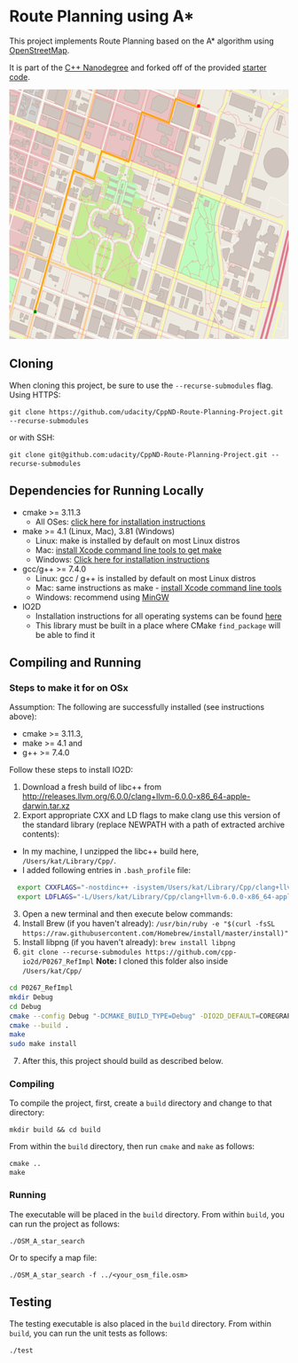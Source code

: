 # Route Planning using A*

This project implements Route Planning based on the A* algorithm using [OpenStreetMap](https://www.openstreetmap.org/#map=4/38.01/-95.84).

It is part of the [C++ Nanodegree](https://www.udacity.com/course/c-plus-plus-nanodegree--nd213) and forked off of the provided [starter code](https://github.com/udacity/CppND-Route-Planning-Project).

<img src="map.png" width="600" height="450" />

## Cloning

When cloning this project, be sure to use the `--recurse-submodules` flag. Using HTTPS:
```
git clone https://github.com/udacity/CppND-Route-Planning-Project.git --recurse-submodules
```
or with SSH:
```
git clone git@github.com:udacity/CppND-Route-Planning-Project.git --recurse-submodules
```

## Dependencies for Running Locally
* cmake >= 3.11.3
  * All OSes: [click here for installation instructions](https://cmake.org/install/)
* make >= 4.1 (Linux, Mac), 3.81 (Windows)
  * Linux: make is installed by default on most Linux distros
  * Mac: [install Xcode command line tools to get make](https://developer.apple.com/xcode/features/)
  * Windows: [Click here for installation instructions](http://gnuwin32.sourceforge.net/packages/make.htm)
* gcc/g++ >= 7.4.0
  * Linux: gcc / g++ is installed by default on most Linux distros
  * Mac: same instructions as make - [install Xcode command line tools](https://developer.apple.com/xcode/features/)
  * Windows: recommend using [MinGW](http://www.mingw.org/)
* IO2D
  * Installation instructions for all operating systems can be found [here](https://github.com/cpp-io2d/P0267_RefImpl/blob/master/BUILDING.md)
  * This library must be built in a place where CMake `find_package` will be able to find it

## Compiling and Running

### Steps to make it for on OSx
Assumption: The following are successfully installed (see instructions above):
* cmake >= 3.11.3,
* make >= 4.1 and
* g++ >= 7.4.0

Follow these steps to install IO2D:
1. Download a fresh build of libc++ from http://releases.llvm.org/6.0.0/clang+llvm-6.0.0-x86_64-apple-darwin.tar.xz
2. Export appropriate CXX and LD flags to make clang use this version of the standard library (replace NEWPATH with a path of extracted archive contents):
  * In my machine, I unzipped the libc++ build here, `/Users/kat/Library/Cpp/`.
  * I added following entries in `.bash_profile` file:
  ```bash
    export CXXFLAGS="-nostdinc++ -isystem/Users/kat/Library/Cpp/clang+llvm-6.0.0-x86_64-apple-darwin/include/c++/v1"
    export LDFLAGS="-L/Users/kat/Library/Cpp/clang+llvm-6.0.0-x86_64-apple-darwin/lib -Wl,-rpath,/Users/kat/Library/Cpp/clang+llvm-6.0.0-x86_64-apple-darwin/lib"
  ```
3. Open a new terminal and then execute below commands:
4. Install Brew (if you haven't already): `/usr/bin/ruby -e "$(curl -fsSL https://raw.githubusercontent.com/Homebrew/install/master/install)"`
5. Install libpng (if you haven't already): `brew install libpng`
6. `git clone --recurse-submodules https://github.com/cpp-io2d/P0267_RefImpl` **Note:** I cloned this folder also inside `/Users/kat/Cpp/`
 ```bash
 cd P0267_RefImpl
 mkdir Debug
 cd Debug
 cmake --config Debug "-DCMAKE_BUILD_TYPE=Debug" -DIO2D_DEFAULT=COREGRAPHICS_MAC ..
 cmake --build .
 make
 sudo make install
 ```
7. After this, this project should build as described below.

### Compiling
To compile the project, first, create a `build` directory and change to that directory:
```
mkdir build && cd build
```
From within the `build` directory, then run `cmake` and `make` as follows:
```
cmake ..
make
```
### Running
The executable will be placed in the `build` directory. From within `build`, you can run the project as follows:
```
./OSM_A_star_search
```
Or to specify a map file:
```
./OSM_A_star_search -f ../<your_osm_file.osm>
```

## Testing

The testing executable is also placed in the `build` directory. From within `build`, you can run the unit tests as follows:
```
./test
```

